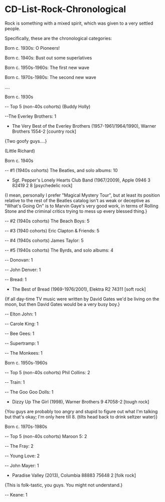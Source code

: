 # CD-List-Rock-Chronological 
Rock is something with a mixed spirit, which was given to a very settled people.

Specifically, these are the chronological categories: 

Born c. 1930s: O Pioneers! 

Born c. 1940s: Bust out some superlatives 

Born c. 1950s-1960s: The first new wave 

Born c. 1970s-1980s: The second new wave

....

Born c. 1930s 

-- Top 5 (non-40s cohorts) (Buddy Holly)

--The Everley Brothers: 1

* The Very Best of the Everley Brothers (1957-1961/1964/1990), Warner Brothers 1554-2 [country rock]

{Two goofy guys....}

(Little Richard) 


Born c. 1940s 

-- #1 (1940s cohorts) The Beatles, and solo albums: 10

* Sgt. Pepper's Lonely Hearts Club Band (1967/2009), Apple 0946 3 82419 2 8 [psychedelic rock]

{I mean, personally I prefer "Magical Mystery Tour", but at least its position relative to the rest of the Beatles catalog isn't as weak or deceptive as "What's Going On" is to Marvin Gaye's very good work, in terms of Rolling Stone and the criminal critics trying to mess up every blessed thing.}

-- #2 (1940s cohorts) The Beach Boys: 5 

-- #3 (1940 cohorts) Eric Clapton & Friends: 5 

-- #4 (1940s cohorts) James Taylor: 5 

-- #5 (1940s cohorts) The Byrds, and solo albums: 4

-- Donovan: 1

-- John Denver: 1

-- Bread: 1

* The Best of Bread (1969-1976/2001), Elektra R2 74311 [soft rock]

{If all day-time TV music were written by David Gates we'd be living on the moon, but then David Gates would be a very busy boy.}

-- Elton John: 1

-- Carole King: 1 

-- Bee Gees: 1 

-- Supertramp: 1 

-- The Monkees: 1

Born c. 1950s-1960s 

-- Top 5 (non-40s cohorts) Phil Collins: 2

-- Train: 1

-- The Goo Goo Dolls: 1

* Dizzy Up The Girl (1998), Warner Brothers 9 47058-2 [tough rock]

{You guys are probably too angry and stupid to figure out what I'm talking but that's okay; I'm only here till 8. (tilts head back to drink seltzer water)}

Born c. 1970s-1980s

-- Top 5 (non-40s cohorts) Maroon 5: 2 

-- The Fray: 2 

-- Young Love: 2 

-- John Mayer: 1 

* Paradise Valley (2013), Columbia 88883 75648 2 [folk rock]

{This is folk-tastic, you guys. You might not understand.}

-- Keane: 1
